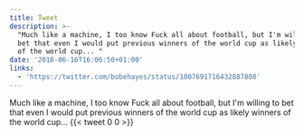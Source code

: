 ```yaml
---
title: Tweet
description: >-
  "Much like a machine, I too know Fuck all about football, but I'm willing to
  bet that even I would put previous winners of the world cup as likely winners
  of the world cup... "
date: '2018-06-16T16:06:50+01:00'
links:
  - 'https://twitter.com/bobehayes/status/1007691716432887808'
---
```

Much like a machine, I too know Fuck all about football, but I'm willing to bet that even I would put previous winners of the world cup as likely winners of the world cup... 
      {{< tweet 0 0 >}}
    
